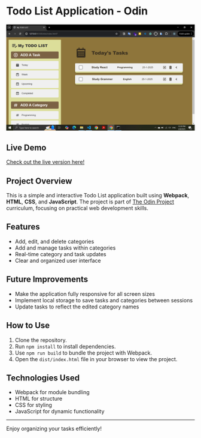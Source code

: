 # Todo List Application - Odin

![Todo List Preview](./src/assets/images/projectPreview.png)

## Live Demo
[Check out the live version here!](https://mohamednaeemm.github.io/advanced-todoList-Odin)

## Project Overview
This is a simple and interactive Todo List application built using **Webpack**, **HTML**, **CSS**, and **JavaScript**. The project is part of [The Odin Project](https://www.theodinproject.com/) curriculum, focusing on practical web development skills.

## Features
- Add, edit, and delete categories
- Add and manage tasks within categories
- Real-time category and task updates
- Clear and organized user interface

## Future Improvements
- Make the application fully responsive for all screen sizes
- Implement local storage to save tasks and categories between sessions
- Update tasks to reflect the edited category names

## How to Use
1. Clone the repository.
2. Run `npm install` to install dependencies.
3. Use `npm run build` to bundle the project with Webpack.
4. Open the `dist/index.html` file in your browser to view the project.

## Technologies Used
- Webpack for module bundling
- HTML for structure
- CSS for styling
- JavaScript for dynamic functionality

---
Enjoy organizing your tasks efficiently!

